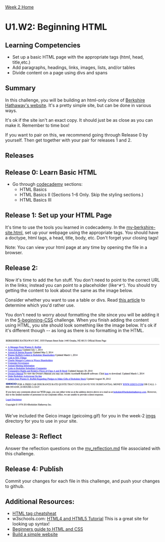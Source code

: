 [Week 2 Home](../)

# U1.W2: Beginning HTML

## Learning Competencies
- Set up a basic HTML page with the appropriate tags (html, head, title,etc.)
- Add paragraphs, headings, links, images, lists, and/or tables
- Divide content on a page using divs and spans

## Summary
In this challenge, you will be building an html-only clone of [Berkshire Hathaway's website](http://www.berkshirehathaway.com/). It's a pretty simple site, but can be done in various ways.

It's ok if the site isn't an exact copy. It should just be as close as you can make it. Remember to time box!

If you want to pair on this, we recommend going through Release 0 by yourself. Then get together with your pair for releases 1 and 2.

## Releases

## Release 0: Learn Basic HTML

- Go through [codecademy](http://www.codecademy.com/en/tracks/web) sections:
  - HTML Basics
  - HTML Basics II (Sections 1-6 Only. Skip the styling sections.)
  - HTML Basics III


## Release 1: Set up your HTML Page
It's time to use the tools you learned in codecademy. In the [my-berkshire-site.html](my-berkshire-site.html), set up your webpage using the appropriate tags. You should have a doctype, html tags, a head, title, body, etc. Don't forget your closing tags!

Note: You can view your html page at any time by opening the file in a browser.

## Release 2:
Now it's time to add the fun stuff. You don't need to point to the correct URL in the links; instead you can point to a placeholder (like`"#"`). You should try getting the content to look about the same as the image below.

Consider whether you want to use a table or divs. Read [this article](http://www.smashingmagazine.com/2009/04/08/from-table-hell-to-div-hell/) to determine which you'd rather use.

You don't need to worry about formatting the site since you will be adding it in the [5-beginning-CSS](../5-beginning-CSS) challenge. When you finish adding the content using HTML, you site should look something like the image below. It's ok if it's different though -- as long as there is no formatting in the HTML.

![unformatted berkshire](../imgs/unformatted-berkshire.png)

We've included the Geico image (geicoimg.gif) for you in the week-2 [imgs](imgs) directory for you to use in your site.

## Release 3: Reflect
Answer the reflection questions on the [my_reflection.md](my_reflection.md) file associated with this challenge.

## Release 4: Publish
Commit your changes for each file in this challenge, and push your changes to github.

## Additional Resources:
- [HTML tag cheatsheat](http://skillcrush.com/wp-content/uploads/2012/06/HTML-Cheatsheet-Skillcrush.pdf)
- w3schools.com: [HTML4 and HTML5 Tutorial](http://www.w3schools.com/html/) This is a great site for looking up syntax!
- [Beginners guide to HTML and CSS](http://learn.shayhowe.com/html-css/)
- [Build a simple website](http://teamtreehouse.com/library/build-a-simple-website)
